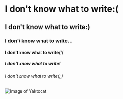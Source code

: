 # I don't know what to write:(
## I don't know what to write:)
### I don't know what to write...
#### I don't know what to write///
##### I don't know what to write!
###### I don't know what to write(;;)

![Image of Yaktocat](https://octodex.github.com/images/yaktocat.png)
